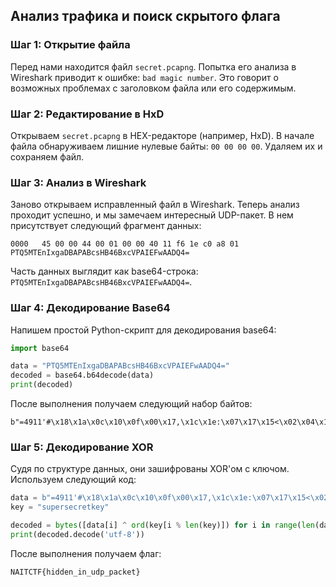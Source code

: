 ## Анализ трафика и поиск скрытого флага

### Шаг 1: Открытие файла
Перед нами находится файл `secret.pcapng`. Попытка его анализа в Wireshark приводит к ошибке: `bad magic number`. Это говорит о возможных проблемах с заголовком файла или его содержимым.

### Шаг 2: Редактирование в HxD
Открываем `secret.pcapng` в HEX-редакторе (например, HxD). В начале файла обнаруживаем лишние нулевые байты: `00 00 00 00`. Удаляем их и сохраняем файл.

### Шаг 3: Анализ в Wireshark
Заново открываем исправленный файл в Wireshark. Теперь анализ проходит успешно, и мы замечаем интересный UDP-пакет. В нем присутствует следующий фрагмент данных:

```
0000   45 00 00 44 00 01 00 00 40 11 f6 1e c0 a8 01 PTQ5MTEnIxgaDBAPABcsHB46BxcVPAIEFwAADQ4=
```

Часть данных выглядит как base64-строка: `PTQ5MTEnIxgaDBAPABcsHB46BxcVPAIEFwAADQ4=`.

### Шаг 4: Декодирование Base64
Напишем простой Python-скрипт для декодирования base64:

```python
import base64

data = "PTQ5MTEnIxgaDBAPABcsHB46BxcVPAIEFwAADQ4="
decoded = base64.b64decode(data)
print(decoded)
```

После выполнения получаем следующий набор байтов:

```
b"=4911'#\x18\x1a\x0c\x10\x0f\x00\x17,\x1c\x1e:\x07\x17\x15<\x02\x04\x17\x00\x00\r\x0e"
```

### Шаг 5: Декодирование XOR
Судя по структуре данных, они зашифрованы XOR'ом с ключом. Используем следующий код:

```python
data = b"=4911'#\x18\x1a\x0c\x10\x0f\x00\x17,\x1c\x1e:\x07\x17\x15<\x02\x04\x17\x00\x00\r\x0e"
key = "supersecretkey"

decoded = bytes([data[i] ^ ord(key[i % len(key)]) for i in range(len(data))])
print(decoded.decode('utf-8'))
```

После выполнения получаем флаг:

```
NAITCTF{hidden_in_udp_packet}
```

